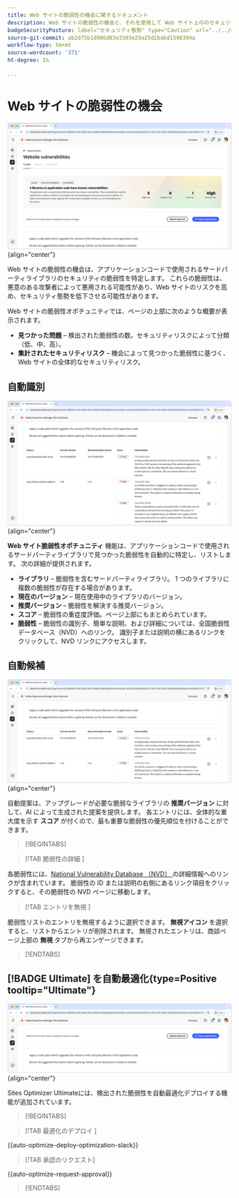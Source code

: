 ```yaml
---
title: Web サイトの脆弱性の機会に関するドキュメント
description: Web サイトの脆弱性の機会と、それを使用して Web サイト上ののセキュリティを強化する方法について説明します。
badgeSecurityPosture: label="セキュリティ態勢" type="Caution" url="../../opportunity-types/security-posture.md" tooltip="セキュリティ態勢"
source-git-commit: ab2d75b1d986d83e3303e29a25d2babd1598394a
workflow-type: tm+mt
source-wordcount: '371'
ht-degree: 1%

---
```



# Web サイトの脆弱性の機会

![Web サイトの脆弱性の機会 ](./assets/website-vulnerabilities/hero.png){align="center"}

Web サイトの脆弱性の機会は、アプリケーションコードで使用されるサードパーティライブラリのセキュリティの脆弱性を特定します。 これらの脆弱性は、悪意のある攻撃者によって悪用される可能性があり、Web サイトのリスクを高め、セキュリティ態勢を低下させる可能性があります。

Web サイトの脆弱性オポチュニティでは、ページの上部に次のような概要が表示されます。

* **見つかった問題** – 検出された脆弱性の数。セキュリティリスクによって分類（低、中、高）。
* **集計されたセキュリティリスク** – 機会によって見つかった脆弱性に基づく、Web サイトの全体的なセキュリティリスク。

## 自動識別

![Web サイトの脆弱性の自動識別 ](./assets/website-vulnerabilities/auto-identify.png){align="center"}

**Web サイト脆弱性オポチュニティ** 機能は、アプリケーションコードで使用されるサードパーティライブラリで見つかった脆弱性を自動的に特定し、リストします。 次の詳細が提供されます。

* **ライブラリ** – 脆弱性を含むサードパーティライブラリ。 1 つのライブラリに複数の脆弱性が存在する場合があります。
* **現在のバージョン** – 現在使用中のライブラリのバージョン。
* **推奨バージョン** – 脆弱性を解決する推奨バージョン。
* **スコア** – 脆弱性の重症度評価。ページ上部にもまとめられています。
* **脆弱性** – 脆弱性の識別子、簡単な説明、および詳細については、全国脆弱性データベース（NVD）へのリンク。 識別子または説明の横にあるリンクをクリックして、NVD リンクにアクセスします。

## 自動候補

![Web サイトの脆弱性の自動候補 ](./assets/website-vulnerabilities/auto-suggest.png){align="center"}

自動提案は、アップグレードが必要な脆弱なライブラリの **推奨バージョン** に対して、AI によって生成された提案を提供します。 各エントリには、全体的な重大度を示す **スコア** が付くので、最も重要な脆弱性の優先順位を付けることができます。

>[!BEGINTABS]

>[!TAB  脆弱性の詳細 ]

各脆弱性には、[National Vulnerability Database （NVD） ](https://nvd.nist.gov/) の詳細情報へのリンクが含まれています。 脆弱性の ID または説明の右側にあるリンク項目をクリックすると、その脆弱性の NVD ページに移動します。

>[!TAB  エントリを無視 ]

脆弱性リストのエントリを無視するように選択できます。 **無視アイコン** を選択すると、リストからエントリが削除されます。 無視されたエントリは、商談ページ上部の **無視** タブから再エンゲージできます。<!---right now it does not seem to be implemented, but the page description mentions this functionality-->

>[!ENDTABS]


## [!BADGE Ultimate] を自動最適化{type=Positive tooltip="Ultimate"}

![Web サイトの脆弱性の自動最適化 ](./assets/website-vulnerabilities/auto-optimize.png){align="center"}

Sites Optimizer Ultimateには、検出された脆弱性を自動最適化デプロイする機能が追加されています。

>[!BEGINTABS]

>[!TAB  最適化のデプロイ ]

{{auto-optimize-deploy-optimization-slack}}

>[!TAB 承認のリクエスト]

{{auto-optimize-request-approval}}

>[!ENDTABS]